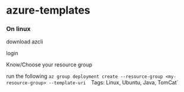 # azure-templates

### On linux

download azcli

login

Know/Choose your resource group

run the following
`az group deployment create --resource-group <my-resource-group> --template-uri 
`Tags: Linux, Ubuntu, Java, TomCat` 
